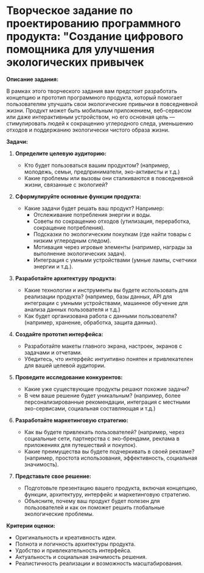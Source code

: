 # Творческое задание по проектированию программного продукта: "Создание цифрового помощника для улучшения экологических привычек

**Описание задания:**

В рамках этого творческого задания вам предстоит разработать концепцию и прототип программного продукта, который помогает пользователям улучшать свои экологические привычки в повседневной жизни. Продукт может быть мобильным приложением, веб-сервисом или даже интерактивным устройством, но его основная цель — стимулировать людей к сокращению углеродного следа, уменьшению отходов и поддержанию экологически чистого образа жизни.

**Задачи:**

1. **Определите целевую аудиторию:**
   - Кто будет пользоваться вашим продуктом? (например, молодежь, семьи, предприниматели, эко-активисты и т.д.)
   - Какие проблемы или вызовы они сталкиваются в повседневной жизни, связанные с экологией?

2. **Сформулируйте основные функции продукта:**
   - Какие задачи будет решать ваш продукт? Например:
     - Отслеживание потребления энергии и воды.
     - Советы по сокращению отходов (утилизация, переработка, сокращение потребления).
     - Подсказки по экологическим покупкам (где найти товары с низким углеродным следом).
     - Мотивация через игровые элементы (например, награды за выполнение экологических задач).
     - Интеграция с умными устройствами (умные лампы, счетчики энергии и т.д.).

3. **Разработайте архитектуру продукта:**
   - Какие технологии и инструменты вы будете использовать для реализации продукта? (например, базы данных, API для интеграции с умными устройствами, машинное обучение для анализа данных пользователя и т.д.)
   - Как будет организована работа с данными пользователя? (например, хранение, обработка, защита данных).

4. **Создайте прототип интерфейса:**
   - Разработайте макеты главного экрана, настроек, экранов с задачами и отчетами.
   - Убедитесь, что интерфейс интуитивно понятен и привлекателен для вашей целевой аудитории.

5. **Проведите исследование конкурентов:**
   - Какие уже существующие продукты решают похожие задачи?
   - В чем ваше решение будет уникальным? (например, более персонализированные рекомендации, интеграция с местными эко-сервисами, социальная составляющая и т.д.)

6. **Разработайте маркетинговую стратегию:**
   - Как вы будете привлекать пользователей? (например, через социальные сети, партнерства с эко-брендами, реклама в приложениях для путешествий и покупок).
   - Какие преимущества вы будете подчеркивать в своей рекламе? (например, простота использования, эффективность, социальная значимость).

7. **Представьте свое решение:**
   - Подготовьте презентацию вашего продукта, включая концепцию, функции, архитектуру, интерфейс и маркетинговую стратегию.
   - Объясните, почему ваш продукт будет полезен для пользователей и как он поможет решить глобальные экологические проблемы.

**Критерии оценки:**

- Оригинальность и креативность идеи.
- Полнота и логичность архитектуры продукта.
- Удобство и привлекательность интерфейса.
- Актуальность и социальная значимость решения.
- Реалистичность реализации и возможность масштабирования.
